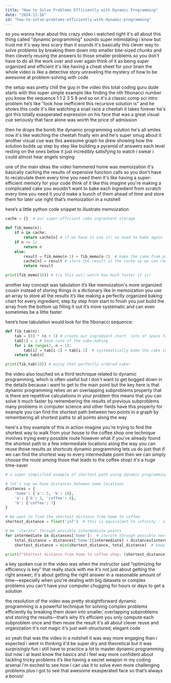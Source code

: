 ```yaml
---
title: "How to Solve Problems Efficiently with Dynamic Programming"
date: "2024-11-16"
id: "how-to-solve-problems-efficiently-with-dynamic-programming"
---
```


 so you wanna hear about this crazy video i watched right it's all about this thing called "dynamic programming" sounds super intimidating i know but trust me it's way less scary than it sounds it's basically this clever way to solve problems by breaking them down into smaller bite-sized chunks and then cleverly reusing the answers to those smaller problems so you don't have to do all the work over and over again  think of it as being super organized and efficient it's like having a cheat sheet for your brain  the whole video is like a detective story unraveling the mystery of how to be awesome at problem-solving with code


the setup was pretty chill the guy in the video this total coding guru dude starts with this super simple example like finding the nth fibonacci number you know the sequence 1 1 2 3 5 8 and so on it's a classic comp sci intro problem  he’s like “look how inefficient this recursive solution is” and he shows this code  it's like watching a snail race a cheetah  it takes forever  he's got this totally exasperated expression on his face  that was a great visual cue seriously that face alone was worth the price of admission


then he drops the bomb the dynamic programming solution  he's all smiles now  it's like watching the cheetah finally win and he's super smug about it  another visual cue was this awesome graph he drew showing how the solution builds up step by step like building a pyramid of answers each level resting on the ones below it just incredibly satisfying to watch  i swear i could almost hear angels singing


one of the main ideas the video hammered home was memoization  it's basically caching the results of expensive function calls so you don't have to recalculate them every time you need them it's like having a super-efficient memory for your code  think of it like this imagine you're making a complicated cake you wouldn't want to bake each ingredient from scratch every time you need it you'd make a bunch of them ahead of time and store them for later use right that’s memoization in a nutshell


here’s a little python code snippet to illustrate memoization  


```python
cache = {}  # our super-efficient cake ingredient storage

def fib_memo(n):
    if n in cache:
        return cache[n] # if we have it use it! no need to bake again
    if n <= 1:
        return n
    else:
        result = fib_memo(n-1) + fib_memo(n-2)  # bake the cake from previous pieces
        cache[n] = result # store the result in the cache so we can reuse it later!
        return result

print(fib_memo(10)) # try this out! watch how much faster it is!
```


another key concept was tabulation  it’s like memoization's more organized cousin  instead of storing things in a dictionary  like in memoization  you use an array to store all the results  it’s like making a perfectly organized baking chart for every ingredient, step by step from start to finish you just build the array from the bottom up filling it out  it’s more systematic and can even sometimes be a little faster  


here’s how tabulation would look for the fibonacci sequence:


```python
def fib_tab(n):
    tab = [0] * (n + 1) # create our ingredient chart  lots of space for our cake's ingredients
    tab[1] = 1 # base case of the cake-making
    for i in range(2, n + 1):
        tab[i] = tab[i-1] + tab[i-2]  # systematically bake the cake ingredients
    return tab[n]

print(fib_tab(10)) # enjoy that perfectly ordered cake!
```


the video also touched on a third technique related to dynamic programming, which is often useful but I don't want to get bogged down in the details because i want to get to the main point  but the key here is that dynamic programming relies on an overlapping subproblems property that is there are repetitive calculations in your problem this means that you can solve it much faster by remembering the results of previous subproblems  many problems in computer science and other fields have this property for example you can find the shortest path between two points in a graph by remembering all shortest paths to all points along the way


here's a tiny example of this in action  imagine you're trying to find the shortest way to walk from your house to the coffee shop  one technique involves trying every possible route however what if you've already found the shortest path to a few intermediate locations along the way you can reuse those results as shortcuts  dynamic programming lets us do just that  if we can find the shortest way to every intermediate point then we can simply choose the route among those that leads to the coffee shop!  it's a huge time-saver


```python
# a super simplified example of shortest path using dynamic programming principles

# let's say we have distances between some locations
distances = {
    'home': {'a': 5, 'b': 10},
    'a': {'b': 3, 'coffee': 8},
    'b': {'coffee': 7}
}

# We want to find the shortest distance from home to coffee
shortest_distance = float('inf')  # this is equivalent to infinity - starts very large

# We 'iterate' through possible intermediate points
for intermediate in distances['home']:  # iterate through possible next steps from home
    total_distance = distances['home'][intermediate] + distances[intermediate]['coffee']  # calculate total distance to coffee shop
    shortest_distance = min(shortest_distance, total_distance)  # keep only shortest

print(f"Shortest distance from home to coffee shop: {shortest_distance}")
```


a key spoken cue in the video was when the instructor said “optimizing for efficiency is key” that really stuck with me  it's not just about getting the right answer; it's about getting the right answer in a reasonable amount of time—especially when you're dealing with big datasets or complex problems you can't have your computer chugging for hours or days to get a solution


the resolution of the video was pretty straightforward dynamic programming is a powerful technique for solving complex problems efficiently by breaking them down into smaller, overlapping subproblems and storing the results—that’s why it’s efficient you only compute each subproblem once and then reuse the result  it's all about clever reuse and organization it's not magic it's just well-structured, elegant code


so yeah that was the video in a nutshell  it was way more engaging than i expected  i went in thinking it'd be super dry and theoretical but it was surprisingly fun i still have to practice a lot to master dynamic programming but now i at least know the basics and i feel way more confident about tackling tricky problems  it’s like having a secret weapon in my coding arsenal  i'm excited to see how i can use it to solve even more challenging problems  plus i got to see that awesome exasperated face  so that’s always a bonus!
